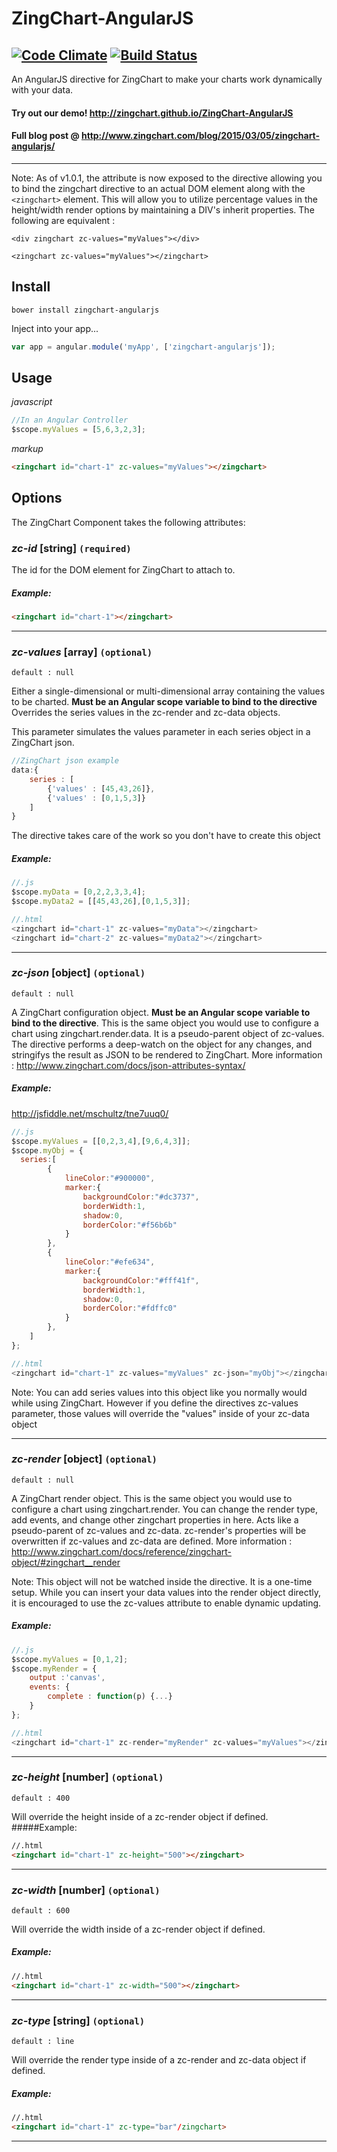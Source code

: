 # ZingChart-AngularJS
[![Code Climate](https://codeclimate.com/github/zingchart/ZingChart-AngularJS/badges/gpa.svg)](https://codeclimate.com/github/zingchart/ZingChart-AngularJS) [![Build Status](https://travis-ci.org/zingchart/ZingChart-AngularJS.svg)](https://travis-ci.org/zingchart/ZingChart-AngularJS)
---
An AngularJS directive for ZingChart to make your charts work dynamically with your data.

#### Try out our demo! http://zingchart.github.io/ZingChart-AngularJS
#### Full blog post @ http://www.zingchart.com/blog/2015/03/05/zingchart-angularjs/

---

Note: As of v1.0.1, the attribute is now exposed to the directive allowing you to bind the zingchart directive to an actual DOM element along with the `<zingchart>` element. This will allow you to utilize percentage values in the height/width render options by maintaining a DIV's inherit properties. The following are equivalent :

`<div zingchart zc-values="myValues"></div>`

`<zingchart zc-values="myValues"></zingchart>`

## Install


```
bower install zingchart-angularjs
```

Inject into your app...
```js
var app = angular.module('myApp', ['zingchart-angularjs']);
```

## Usage
_javascript_
```js
//In an Angular Controller
$scope.myValues = [5,6,3,2,3];
```

_markup_
```html
<zingchart id="chart-1" zc-values="myValues"></zingchart>
```

## Options
The ZingChart Component takes the following attributes:


### _zc-id_ [string] ```(required)```
The id for the DOM element for ZingChart to attach to.
##### Example:
```html
<zingchart id="chart-1"></zingchart>
```

---


### _zc-values_ [array] ```(optional)```
```default : null```

Either a single-dimensional or multi-dimensional array containing the values to be charted. **Must be an Angular scope variable to bind to the directive** Overrides the series values in the zc-render and zc-data objects.

This parameter simulates the values parameter in each series object in a ZingChart json.
```js
//ZingChart json example
data:{
    series : [
        {'values' : [45,43,26]},
        {'values' : [0,1,5,3]}
    ]
}
```
The directive takes care of the work so you don't have to create this object

##### Example:
```js
//.js
$scope.myData = [0,2,2,3,3,4];
$scope.myData2 = [[45,43,26],[0,1,5,3]];

//.html
<zingchart id="chart-1" zc-values="myData"></zingchart>
<zingchart id="chart-2" zc-values="myData2"></zingchart>
```

---


### _zc-json_ [object] ```(optional)```
```default : null```

A ZingChart configuration object. **Must be an Angular scope variable to bind to the directive**. This is the same object you would use to configure a chart using zingchart.render.data. It is a pseudo-parent object of zc-values. The directive performs a deep-watch on the object for any changes, and stringifys the result as JSON to be rendered to ZingChart.  More information : http://www.zingchart.com/docs/json-attributes-syntax/

##### Example:
http://jsfiddle.net/mschultz/tne7uuq0/
```js
//.js
$scope.myValues = [[0,2,3,4],[9,6,4,3]];
$scope.myObj = {
  series:[
        {
            lineColor:"#900000",
            marker:{
                backgroundColor:"#dc3737",
                borderWidth:1,
                shadow:0,
                borderColor:"#f56b6b"
            }
        },
        {
            lineColor:"#efe634",
            marker:{
                backgroundColor:"#fff41f",
                borderWidth:1,
                shadow:0,
                borderColor:"#fdffc0"
            }
        },
    ]
};

//.html
<zingchart id="chart-1" zc-values="myValues" zc-json="myObj"></zingchart>
```
Note: You can add series values into this object like you normally would while using ZingChart. However if you define the directives zc-values parameter, those values will override the "values" inside of your zc-data object

---


### _zc-render_ [object] ```(optional)```
```default : null```

A ZingChart render object. This is the same object you would use to configure a chart using zingchart.render. You can change the render type, add events, and change other zingchart properties in here. Acts like a pseudo-parent of zc-values and zc-data. zc-render's properties will be overwritten if zc-values and zc-data are defined. More information : http://www.zingchart.com/docs/reference/zingchart-object/#zingchart__render

Note: This object will not be watched inside the directive. It is a one-time setup. While you can insert your data values into the render object directly, it is encouraged to use the zc-values attribute to enable dynamic updating.

##### Example:
```js
//.js
$scope.myValues = [0,1,2];
$scope.myRender = {
    output :'canvas',
    events: {
        complete : function(p) {...}
    }
};

//.html
<zingchart id="chart-1" zc-render="myRender" zc-values="myValues"></zingchart>
```

---


### _zc-height_ [number] ```(optional)```
```default : 400```

Will override the height inside of a zc-render object if defined.
#####Example:
```html
//.html
<zingchart id="chart-1" zc-height="500"></zingchart>
```

---


### _zc-width_ [number] ```(optional)```
```default : 600```

Will override the width inside of a zc-render object if defined.
##### Example:
```html
//.html
<zingchart id="chart-1" zc-width="500"></zingchart>
```

---


### _zc-type_ [string] ```(optional)```
```default : line```

Will override the render type inside of a zc-render and zc-data object if defined.
##### Example:
```html
//.html
<zingchart id="chart-1" zc-type="bar"/zingchart>
```

---
